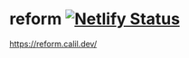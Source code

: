# reform [![Netlify Status](https://api.netlify.com/api/v1/badges/45ff58e4-0283-4099-bce0-15535c77e1c8/deploy-status)](https://app.netlify.com/sites/reform-calil/deploys)

https://reform.calil.dev/